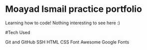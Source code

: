 # Moayad Ismail practice portfolio

Learning how to code!  Nothing interesting to see here :)

#Tech Used

Git and GitHub
SSH
HTML
CSS
Font Awesome
Google Fonts

